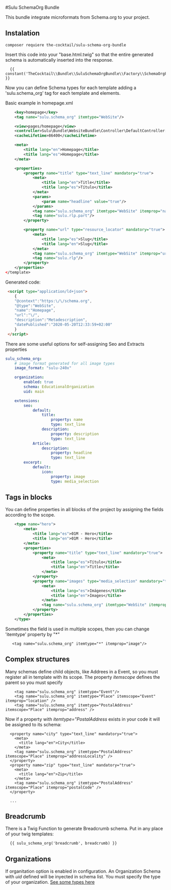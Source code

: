 #Sulu SchemaOrg Bundle

This bundle integrate microformats from Schema.org to your project.

## Instalation

```shell script
composer requiere the-cocktail/sulu-schema-org-bundle
```

Insert this code into your "base.html.twig" so that the entire generated schema is automatically inserted into the response.
```
  {{ constant('TheCocktail\\Bundle\\SuluSchemaOrgBundle\\Factory\\SchemaOrgFactory::TWIG_KEY')|raw }}
```

Now you can define Schema types for each template adding a 'sulu.schema_org' tag for each template and elements.

Basic example in homepage.xml

```xml
    <key>homepage</key>
    <tag name="sulu.schema_org" itemtype="WebSite"/>

    <view>pages/homepage</view>
    <controller>Sulu\Bundle\WebsiteBundle\Controller\DefaultController::indexAction</controller>
    <cacheLifetime>86400</cacheLifetime>

    <meta>
        <title lang="en">Homepage</title>
        <title lang="es">Homepage</title>
    </meta>

    <properties>
        <property name="title" type="text_line" mandatory="true">
            <meta>
                <title lang="en">Title</title>
                <title lang="es">Título</title>
            </meta>
            <params>
                <param name="headline" value="true"/>
            </params>
            <tag name="sulu.schema_org" itemtype="WebSite" itemprop="name"/>
            <tag name="sulu.rlp.part"/>
        </property>

        <property name="url" type="resource_locator" mandatory="true">
            <meta>
                <title lang="es">Slug</title>
                <title lang="en">Slug</title>
            </meta>
            <tag name="sulu.schema_org" itemtype="WebSite" itemprop="url"/>
            <tag name="sulu.rlp"/>
        </property>
    </properties>
</template>
```
Generated code:

```html
 <script type="application/ld+json">
    {
    "@context":"https:\/\/schema.org",
    "@type":"WebSite",
    "name":"Homepage",
    "url":"\/",
    "description":"Metadescription",
    "datePublished":"2020-05-20T12:33:59+02:00"
    }
 </script>
```

There are some useful options for self-assigning Seo and Extracts properties

```yaml
sulu_schema_org:
    # image format generated for all image types
    image_format: "sulu-240x"

    organization:
        enabled: true
        schema: EducationalOrganization
        uid: main

    extensions:
        seo:
            default:
                title:
                    property: name
                    type: text_line
                description:
                    property: description
                    type: text_line
            Article:
                description:
                    property: headline
                    type: text_line
        excerpt:
            default:
                icon:
                    property: image
                    type: media_selection
```


## Tags in blocks 

You can define properties in all blocks of the project by assigning the fields according to the scope.

```xml
    <type name="hero">
        <meta>
            <title lang="es">01M - Hero</title>
            <title lang="en">01M - Hero</title>
        </meta>
        <properties>
            <property name="title" type="text_line" mandatory="true">
                <meta>
                    <title lang="es">Título</title>
                    <title lang="en">Title</title>
                </meta>
            </property>
            <property name="images" type="media_selection" mandatory="true" maxOccurs="1">
                <meta>
                    <title lang="es">Imágenes</title>
                    <title lang="en">Images</title>
                </meta>
                <tag name="sulu.schema_org" itemtype="WebSite" itemprop="image"/>
            </property>
        </properties>
    </type>
```

Sometimes the field is used in multiple scopes, then you can change 'itemtype' property by "*"
```shell script
   <tag name="sulu.schema_org" itemtype="*" itemprop="image"/>
```

## Complex structures

Many schemas define child objects, like Addrees in a Event, so you must register all in template with its scope.
The property *itemscope* defines the parent so you must specify
```
    <tag name="sulu.schema_org" itemtype="Event"/>
    <tag name="sulu.schema_org" itemtype="Place" itemscope="Event" itemprop="location" />
    <tag name="sulu.schema_org" itemtype="PostalAddress" itemscope="Place" itemprop="address" />
```


Now if a property with *itemtype="PostalAddress* exists in your code it will be assigned to its schema:
```shell script
  <property name="city" type="text_line" mandatory="true">
    <meta>
      <title lang="en">City</title>
    </meta>
    <tag name="sulu.schema_org" itemtype="PostalAddress" itemscope="Place" itemprop="addressLocality" />
  </property> 
  <property name="zip" type="text_line" mandatory="true">
    <meta>
      <title lang="en">Zip</title>
    </meta>
    <tag name="sulu.schema_org" itemtype="PostalAddress" itemscope="Place" itemprop="postalCode" />
  </property>
 
  ...
```

## Breadcrumb 

There is a Twig Function to generate Breadcrumb schema. Put in any place of your twig templates:

```shell script
  {{ sulu_schema_org('breadcrumb', breadcrumb) }}
```

## Organizations

If organitation option is enabled in configuration. An Organization Schema with *uid* defined will be inyected in schema list.
You must specify the type of your organization. [See some types here](https://schema.org/Organization#subtypes)
